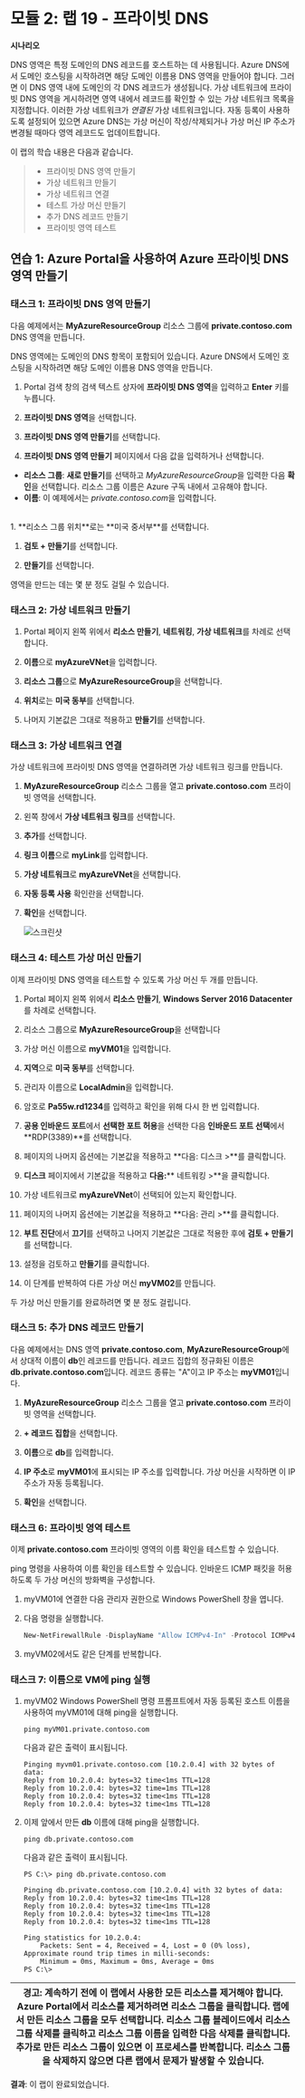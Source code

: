 ﻿---
lab:
    title: '랩 19 - 프라이빗 DNS'
    module: '모듈 2 - 플랫폼 보호 구현'
---

# 모듈 2: 랩 19 - 프라이빗 DNS


**시나리오**

DNS 영역은 특정 도메인의 DNS 레코드를 호스트하는 데 사용됩니다. Azure DNS에서 도메인 호스팅을 시작하려면 해당 도메인 이름용 DNS 영역을 만들어야 합니다. 그러면 이 DNS 영역 내에 도메인의 각 DNS 레코드가 생성됩니다. 가상 네트워크에 프라이빗 DNS 영역을 게시하려면 영역 내에서 레코드를 확인할 수 있는 가상 네트워크 목록을 지정합니다.  이러한 가상 네트워크가 *연결된* 가상 네트워크입니다. 자동 등록이 사용하도록 설정되어 있으면 Azure DNS는 가상 머신이 작성/삭제되거나 가상 머신 IP 주소가 변경될 때마다 영역 레코드도 업데이트합니다.

이 랩의 학습 내용은 다음과 같습니다.

> * 프라이빗 DNS 영역 만들기
> * 가상 네트워크 만들기
> * 가상 네트워크 연결
> * 테스트 가상 머신 만들기
> * 추가 DNS 레코드 만들기
> * 프라이빗 영역 테스트



## 연습 1: Azure Portal을 사용하여 Azure 프라이빗 DNS 영역 만들기

### 태스크 1: 프라이빗 DNS 영역 만들기


다음 예제에서는 **MyAzureResourceGroup** 리소스 그룹에 **private.contoso.com** DNS 영역을 만듭니다.

DNS 영역에는 도메인의 DNS 항목이 포함되어 있습니다. Azure DNS에서 도메인 호스팅을 시작하려면 해당 도메인 이름용 DNS 영역을 만듭니다.


1.  Portal 검색 창의 검색 텍스트 상자에 **프라이빗 DNS 영역**을 입력하고 **Enter** 키를 누릅니다.
1.  **프라이빗 DNS 영역**을 선택합니다.
2.  **프라이빗 DNS 영역 만들기**를 선택합니다.

1.  **프라이빗 DNS 영역 만들기** 페이지에서 다음 값을 입력하거나 선택합니다.

   - **리소스 그룹**: **새로 만들기**를 선택하고 *MyAzureResourceGroup*을 입력한 다음 **확인**을 선택합니다. 리소스 그룹 이름은 Azure 구독 내에서 고유해야 합니다. 
   -  **이름**: 이 예제에서는 *private.contoso.com*을 입력합니다.
</br>   
1.  **리소스 그룹 위치**로는 **미국 중서부**를 선택합니다.

1.  **검토 + 만들기**를 선택합니다.

1.  **만들기**를 선택합니다.

영역을 만드는 데는 몇 분 정도 걸릴 수 있습니다.

### 태스크 2: 가상 네트워크 만들기

1.  Portal 페이지 왼쪽 위에서 **리소스 만들기**, **네트워킹**, **가상 네트워크**를 차례로 선택합니다.

2.  **이름**으로 **myAzureVNet**을 입력합니다.
3.  **리소스 그룹**으로 **MyAzureResourceGroup**을 선택합니다.
4.  **위치**로는 **미국 동부**를 선택합니다.
5.  나머지 기본값은 그대로 적용하고 **만들기**를 선택합니다.

### 태스크 3: 가상 네트워크 연결


가상 네트워크에 프라이빗 DNS 영역을 연결하려면 가상 네트워크 링크를 만듭니다.


1.  **MyAzureResourceGroup** 리소스 그룹을 열고 **private.contoso.com** 프라이빗 영역을 선택합니다.

2.  왼쪽 창에서 **가상 네트워크 링크**를 선택합니다.
3.  **추가**를 선택합니다.
4.  **링크 이름**으로 **myLink**를 입력합니다.
5.  **가상 네트워크**로 **myAzureVNet**을 선택합니다.
6.  **자동 등록 사용** 확인란을 선택합니다.
7.  **확인**을 선택합니다.

     ![스크린샷](../Media/Module-2/1baf1a71-3ab4-4379-9b1c-d7358ec70a78.png)

### 태스크 4: 테스트 가상 머신 만들기


이제 프라이빗 DNS 영역을 테스트할 수 있도록 가상 머신 두 개를 만듭니다.


1.  Portal 페이지 왼쪽 위에서 **리소스 만들기**, **Windows Server 2016 Datacenter**를 차례로 선택합니다.

1.  리소스 그룹으로 **MyAzureResourceGroup**을 선택합니다
1.  가상 머신 이름으로 **myVM01**을 입력합니다.
1.  **지역**으로 **미국 동부**를 선택합니다.
1.  관리자 이름으로 **LocalAdmin**을 입력합니다.
2.  암호로 **Pa55w.rd1234**를 입력하고 확인을 위해 다시 한 번 입력합니다.

5.  **공용 인바운드 포트**에서 **선택한 포트 허용**을 선택한 다음 **인바운드 포트 선택**에서 **RDP(3389)**를 선택합니다.
10.  페이지의 나머지 옵션에는 기본값을 적용하고 **다음: 디스크 >**를 클릭합니다.
11.  **디스크** 페이지에서 기본값을 적용하고 **다음:**** 네트워킹 >**을 클릭합니다.
1.  가상 네트워크로 **myAzureVNet**이 선택되어 있는지 확인합니다.
1.  페이지의 나머지 옵션에는 기본값을 적용하고 **다음: 관리 >**를 클릭합니다.
2.  **부트 진단**에서 **끄기**를 선택하고 나머지 기본값은 그대로 적용한 후에 **검토 + 만들기**를 선택합니다.
1.  설정을 검토하고 **만들기**를 클릭합니다.

1.  이 단계를 반복하여 다른 가상 머신 **myVM02**를 만듭니다.

두 가상 머신 만들기를 완료하려면 몇 분 정도 걸립니다.

### 태스크 5: 추가 DNS 레코드 만들기


다음 예제에서는 DNS 영역 **private.contoso.com**, **MyAzureResourceGroup**에서 상대적 이름이 **db**인 레코드를 만듭니다. 레코드 집합의 정규화된 이름은 **db.private.contoso.com**입니다. 레코드 종류는 "A"이고 IP 주소는 **myVM01**입니다.


1.  **MyAzureResourceGroup** 리소스 그룹을 열고 **private.contoso.com** 프라이빗 영역을 선택합니다.

2.  **+ 레코드 집합**을 선택합니다.
3.  **이름**으로 **db**를 입력합니다.
4.  **IP 주소**로 **myVM01**에 표시되는 IP 주소를 입력합니다. 가상 머신을 시작하면 이 IP 주소가 자동 등록됩니다.
5.  **확인**을 선택합니다.

### 태스크 6: 프라이빗 영역 테스트


이제 **private.contoso.com** 프라이빗 영역의 이름 확인을 테스트할 수 있습니다.

ping 명령을 사용하여 이름 확인을 테스트할 수 있습니다. 인바운드 ICMP 패킷을 허용하도록 두 가상 머신의 방화벽을 구성합니다.


1.  myVM01에 연결한 다음 관리자 권한으로 Windows PowerShell 창을 엽니다.

2.  다음 명령을 실행합니다.

       ```powershell
       New-NetFirewallRule -DisplayName "Allow ICMPv4-In" -Protocol ICMPv4
       ```

1.  myVM02에서도 같은 단계를 반복합니다.

### 태스크 7: 이름으로 VM에 ping 실행

1.  myVM02 Windows PowerShell 명령 프롬프트에서 자동 등록된 호스트 이름을 사용하여 myVM01에 대해 ping을 실행합니다.

       ```cli
       ping myVM01.private.contoso.com
       ```
   
    다음과 같은 출력이 표시됩니다.

    ```cli
    Pinging myvm01.private.contoso.com [10.2.0.4] with 32 bytes of data:
    Reply from 10.2.0.4: bytes=32 time<1ms TTL=128
    Reply from 10.2.0.4: bytes=32 time=1ms TTL=128
    Reply from 10.2.0.4: bytes=32 time<1ms TTL=128
    Reply from 10.2.0.4: bytes=32 time<1ms TTL=128
    ```
   
2.  이제 앞에서 만든 **db** 이름에 대해 ping을 실행합니다.
   
       ```cli
       ping db.private.contoso.com
       ```
       다음과 같은 출력이 표시됩니다.
   
       ```cli
       PS C:\> ping db.private.contoso.com

       Pinging db.private.contoso.com [10.2.0.4] with 32 bytes of data:
       Reply from 10.2.0.4: bytes=32 time<1ms TTL=128
       Reply from 10.2.0.4: bytes=32 time<1ms TTL=128
       Reply from 10.2.0.4: bytes=32 time<1ms TTL=128
       Reply from 10.2.0.4: bytes=32 time<1ms TTL=128

       Ping statistics for 10.2.0.4:
           Packets: Sent = 4, Received = 4, Lost = 0 (0% loss),
       Approximate round trip times in milli-seconds:
           Minimum = 0ms, Maximum = 0ms, Average = 0ms
       PS C:\>
       ```


| 경고: 계속하기 전에 이 랩에서 사용한 모든 리소스를 제거해야 합니다.  **Azure Portal**에서 리소스를 제거하려면 **리소스 그룹**을 클릭합니다.  랩에서 만든 리소스 그룹을 모두 선택합니다.  리소스 그룹 블레이드에서 **리소스 그룹 삭제**를 클릭하고 리소스 그룹 이름을 입력한 다음 **삭제**를 클릭합니다.  추가로 만든 리소스 그룹이 있으면 이 프로세스를 반복합니다. **리소스 그룹을 삭제하지 않으면 다른 랩에서 문제가 발생할 수 있습니다.** |
| --- |

**결과**: 이 랩이 완료되었습니다.

